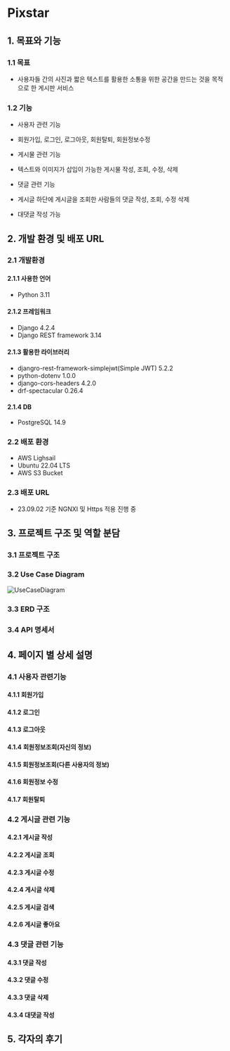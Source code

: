 # Pixstar

## 1. 목표와 기능
 ### 1.1 목표
  - 사용자들 간의 사진과 짧은 텍스트를 활용한 소통을 위한 공간을 만드는 것을 목적으로 한 게시판 서비스

 ### 1.2 기능
  - 사용자 관련 기능
   - 회원가입, 로그인, 로그아웃, 회원탈퇴, 회원정보수정

  - 게시물 관련 기능
   - 텍스트와 이미지가 삽입이 가능한 게시물 작성, 조회, 수정, 삭제

  - 댓글 관련 기능
   - 게시글 하단에 게시글을 조회한 사람들의 댓글 작성, 조회, 수정 삭제
   - 대댓글 작성 가능


## 2. 개발 환경 및 배포 URL
 ### 2.1 개발환경
 #### 2.1.1 사용한 언어
 - Python 3.11
 

 #### 2.1.2 프레임워크
 - Django 4.2.4
 - Django REST framework 3.14


 #### 2.1.3 활용한 라이브러리
 - djangro-rest-framework-simplejwt(Simple JWT) 5.2.2
 - python-dotenv 1.0.0
 - django-cors-headers 4.2.0
 - drf-spectacular 0.26.4
 

 #### 2.1.4 DB
 - PostgreSQL 14.9


 ### 2.2 배포 환경
 - AWS Lighsail
  - Ubuntu 22.04 LTS
 - AWS S3 Bucket



 ### 2.3 배포 URL
 - 23.09.02 기준 NGNXI 및 Https 적용 진행 중


## 3. 프로젝트 구조 및 역할 분담
 ### 3.1 프로젝트 구조

 ### 3.2 Use Case Diagram
 ![UseCaseDiagram](/src_readme/Pixstar_USD.png)

 ### 3.3 ERD 구조

 ### 3.4 API 명세서


## 4. 페이지 별 상세 설명
 ### 4.1 사용자 관련기능
  #### 4.1.1 회원가입
  #### 4.1.2 로그인
  #### 4.1.3 로그아웃
  #### 4.1.4 회원정보조회(자신의 정보)
  #### 4.1.5 회원정보조회(다른 사용자의 정보)
  #### 4.1.6 회원정보 수정
  #### 4.1.7 회원탈퇴

 ### 4.2 게시글 관련 기능
  #### 4.2.1 게시글 작성
  #### 4.2.2 게시글 조회
  #### 4.2.3 게시글 수정
  #### 4.2.4 게시글 삭제
  #### 4.2.5 게시글 검색
  #### 4.2.6 게시글 좋아요

 ### 4.3 댓글 관련 기능
  #### 4.3.1 댓글 작성
  #### 4.3.2 댓글 수정
  #### 4.3.3 댓글 삭제
  #### 4.3.4 대댓글 작성


## 5. 각자의 후기

##
